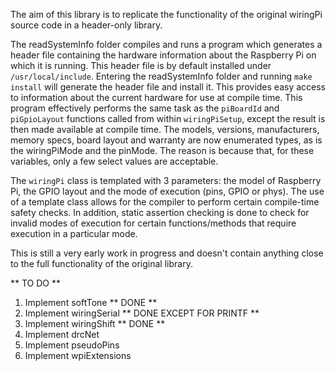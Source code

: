 The aim of this library is to replicate the functionality of the original wiringPi source code in a header-only library.

The readSystemInfo folder compiles and runs a program which generates a header file containing the hardware information about the Raspberry Pi on which it is running. This header file is by default installed under `/usr/local/include`. Entering the readSystemInfo folder and running `make install` will generate the header file and install it. This provides easy access to information about the current hardware for use at compile time. This program effectively performs the same task as the `piBoardId` and `piGpioLayout` functions called from within `wiringPiSetup`, except the result is then made available at compile time. The models, versions, manufacturers, memory specs, board layout and warranty are now enumerated types, as is the wiringPiMode and the pinMode. The reason is because that, for these variables, only a few select values are acceptable.

The `wiringPi` class is templated with 3 parameters: the model of Raspberry Pi, the GPIO layout and the mode of execution (pins, GPIO or phys). The use of a template class allows for the compiler to perform certain compile-time safety checks. In addition, static assertion checking is done to check for invalid modes of execution for certain functions/methods that require execution in a particular mode.

This is still a very early work in progress and doesn't contain anything close to the full functionality of the original library.

** TO DO **
1) Implement softTone ** DONE **
2) Implement wiringSerial ** DONE EXCEPT FOR PRINTF **
3) Implement wiringShift ** DONE **
4) Implement drcNet
5) Implement pseudoPins
6) Implement wpiExtensions
